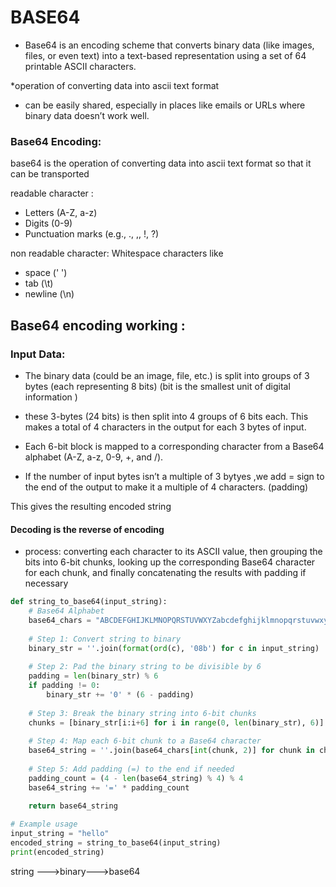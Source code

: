 # BASE64

* Base64 is an encoding scheme that converts binary data (like images, files, or even text) into a text-based representation using a set of  64 printable ASCII characters.
  
*operation of converting data into ascii text format 
  
* can be easily shared, especially in places like emails or URLs where binary data doesn’t work well.


### Base64 Encoding:

base64 is the operation of  converting  data into ascii text format so that it can be transported 

readable character :
* Letters (A-Z, a-z)
* Digits (0-9)
* Punctuation marks (e.g., ., ,, !, ?)


non readable character:
Whitespace characters like 
* space (' ')  
* tab (\t)
* newline (\n)

## Base64 encoding working :

### Input Data:
* The binary data (could be an image, file, etc.) is split  into groups of 3 bytes (each representing 8 bits)
(bit is the smallest unit of digital information )

* these 3-bytes (24 bits) is then split into 4 groups of 6  bits each.
This makes a total of 4 characters in the output for each 3 bytes of input.

* Each 6-bit block is mapped to a corresponding character from a Base64 alphabet (A-Z, a-z, 0-9, +, and /).

* If the number of input bytes isn’t a multiple of 3 bytyes ,we add = sign to the end of the output to make it a multiple of 4 characters. (padding)

This gives the resulting encoded string

#### Decoding is the reverse of encoding

* process: converting each character to its ASCII value, then grouping the bits into 6-bit chunks, looking up the corresponding Base64 character for each chunk, and finally concatenating the results with padding if necessary

```python
def string_to_base64(input_string):
    # Base64 Alphabet
    base64_chars = "ABCDEFGHIJKLMNOPQRSTUVWXYZabcdefghijklmnopqrstuvwxyz0123456789+/"
    
    # Step 1: Convert string to binary
    binary_str = ''.join(format(ord(c), '08b') for c in input_string)
    
    # Step 2: Pad the binary string to be divisible by 6
    padding = len(binary_str) % 6
    if padding != 0:
        binary_str += '0' * (6 - padding)
    
    # Step 3: Break the binary string into 6-bit chunks
    chunks = [binary_str[i:i+6] for i in range(0, len(binary_str), 6)]
    
    # Step 4: Map each 6-bit chunk to a Base64 character
    base64_string = ''.join(base64_chars[int(chunk, 2)] for chunk in chunks)
    
    # Step 5: Add padding (=) to the end if needed
    padding_count = (4 - len(base64_string) % 4) % 4
    base64_string += '=' * padding_count
    
    return base64_string

# Example usage
input_string = "hello"
encoded_string = string_to_base64(input_string)
print(encoded_string)
```

string --->binary--->base64

